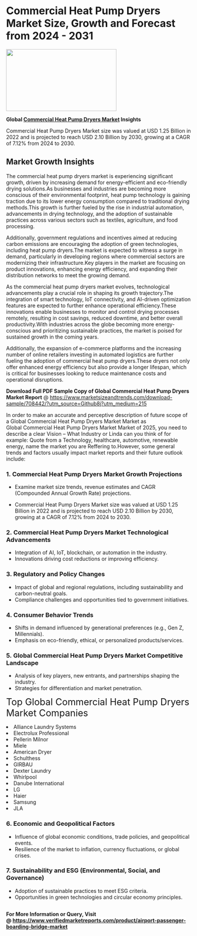 <H1>Commercial Heat Pump Dryers Market Size, Growth and Forecast from 2024 - 2031</H1><img class="aligncenter size-medium wp-image-584254" src="https://thirdeyenews.in/wp-content/uploads/2024/09/Global-Market-Research-300x168.jpeg" alt="" width="300" height="168" /><p><strong>Global&nbsp;<a href="https://www.marketsizeandtrends.com/download-sample/708442/?utm_source=Github8j?utm_medium=215">Commercial Heat Pump Dryers Market</a> Insights</strong></p><p>Commercial Heat Pump Dryers Market size was valued at USD 1.25 Billion in 2022 and is projected to reach USD 2.10 Billion by 2030, growing at a CAGR of 7.12% from 2024 to 2030.</p><p><h2>Market Growth Insights</h2> <p>The commercial heat pump dryers market is experiencing significant growth, driven by increasing demand for energy-efficient and eco-friendly drying solutions.As businesses and industries are becoming more conscious of their environmental footprint, heat pump technology is gaining traction due to its lower energy consumption compared to traditional drying methods.This growth is further fueled by the rise in industrial automation, advancements in drying technology, and the adoption of sustainable practices across various sectors such as textiles, agriculture, and food processing.</p> <p>Additionally, government regulations and incentives aimed at reducing carbon emissions are encouraging the adoption of green technologies, including heat pump dryers.The market is expected to witness a surge in demand, particularly in developing regions where commercial sectors are modernizing their infrastructure.Key players in the market are focusing on product innovations, enhancing energy efficiency, and expanding their distribution networks to meet the growing demand.</p> <p>As the commercial heat pump dryers market evolves, technological advancements play a crucial role in shaping its growth trajectory.The integration of smart technology, IoT connectivity, and AI-driven optimization features are expected to further enhance operational efficiency.These innovations enable businesses to monitor and control drying processes remotely, resulting in cost savings, reduced downtime, and better overall productivity.With industries across the globe becoming more energy-conscious and prioritizing sustainable practices, the market is poised for sustained growth in the coming years.</p> <p>Additionally, the expansion of e-commerce platforms and the increasing number of online retailers investing in automated logistics are further fueling the adoption of commercial heat pump dryers.These dryers not only offer enhanced energy efficiency but also provide a longer lifespan, which is critical for businesses looking to reduce maintenance costs and operational disruptions.</p> <p><span class=""><strong>Download Full PDF Sample Copy of Global Commercial Heat Pump Dryers Market Report</strong> @ <a href="https://www.marketsizeandtrends.com/download-sample/708442/?utm_source=Github8j?utm_medium=215" target="_blank">https://www.marketsizeandtrends.com/download-sample/708442/?utm_source=Github8j?utm_medium=215</a></span></p><p>In order to make an accurate and perceptive description of future scope of a Global&nbsp;Commercial Heat Pump Dryers Market Market as Global&nbsp;Commercial Heat Pump Dryers Market Market of 2025, you need to describe a clear Vision &ndash; What Industry or Linda can you think of for example: Quote from a Technology, healthcare, automotive, renewable energy, name the market you are Reffering to.However, some general trends and factors usually impact market reports and their future outlook include:</p><h3>1.&nbsp;<strong>Commercial Heat Pump Dryers Market Growth Projections</strong></h3><ul><li>Examine market size trends, revenue estimates and CAGR (Compounded Annual Growth Rate) projections.</li><li><p>Commercial Heat Pump Dryers Market size was valued at USD 1.25 Billion in 2022 and is projected to reach USD 2.10 Billion by 2030, growing at a CAGR of 7.12% from 2024 to 2030.</p></li></ul><h3>2.&nbsp;<strong>Commercial Heat Pump Dryers Market Technological Advancements</strong></h3><ul><li>Integration of AI, IoT, blockchain, or automation in the industry.</li><li>Innovations driving cost reductions or improving efficiency.</li></ul><h3>3.&nbsp;<strong>Regulatory and Policy Changes</strong></h3><ul><li>Impact of global and regional regulations, including sustainability and carbon-neutral goals.</li><li>Compliance challenges and opportunities tied to government initiatives.</li></ul><h3>4.&nbsp;<strong>Consumer Behavior Trends</strong></h3><ul><li>Shifts in demand influenced by generational preferences (e.g., Gen Z, Millennials).</li><li>Emphasis on eco-friendly, ethical, or personalized products/services.</li></ul><h3>5.&nbsp;<strong>Global Commercial Heat Pump Dryers Market Competitive Landscape</strong></h3><ul><li>Analysis of key players, new entrants, and partnerships shaping the industry.</li><li>Strategies for differentiation and market penetration.</li></ul><p data-pm-slice="1 1 []"><span style="color: inherit; font-family: inherit; font-size: 25px;">Top Global Commercial Heat Pump Dryers Market Companies</span></p><div class="" data-test-id=""><p><li>Alliance Laundry Systems</li><li> Electrolux Professional</li><li> Pellerin Milnor</li><li> Miele</li><li> American Dryer</li><li> Schulthess</li><li> GIRBAU</li><li> Dexter Laundry</li><li> Whirlpool</li><li> Danube International</li><li> LG</li><li> Haier</li><li> Samsung</li><li> JLA</li></p></div><h3>6.&nbsp;<strong>Economic and Geopolitical Factors</strong></h3><ul><li>Influence of global economic conditions, trade policies, and geopolitical events.</li><li>Resilience of the market to inflation, currency fluctuations, or global crises.</li></ul><h3>7.&nbsp;<strong>Sustainability and ESG (Environmental, Social, and Governance)</strong></h3><ul><li>Adoption of sustainable practices to meet ESG criteria.</li><li>Opportunities in green technologies and circular economy principles.</li></ul><h2><strong style="font-size: 14px;">For More Information or Query, Visit @&nbsp;</strong><a style="background-color: #ffffff; font-size: 14px;" href="https://www.marketsizeandtrends.com/report/commercial-heat-pump-dryers-market/" target="_blank">https://www.verifiedmarketreports.com/product/airport-passenger-boarding-bridge-market</a></h2>